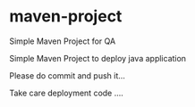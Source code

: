 # maven-project

Simple Maven Project for QA

Simple Maven Project to deploy java application

Please do commit and push it...

Take care deployment code ....